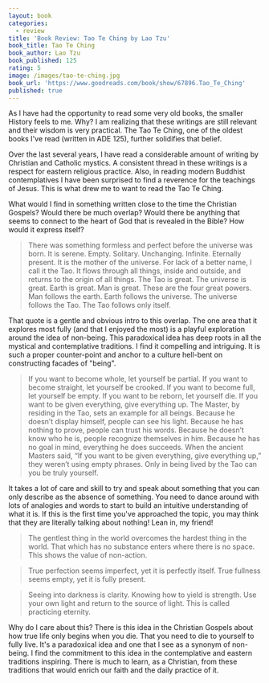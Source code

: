 ```yaml
---
layout: book
categories:
  - review
title: 'Book Review: Tao Te Ching by Lao Tzu'
book_title: Tao Te Ching
book_author: Lao Tzu
book_published: 125
rating: 5
image: /images/tao-te-ching.jpg
book_url: 'https://www.goodreads.com/book/show/67896.Tao_Te_Ching'
published: true
---
```

As I have had the opportunity to read some very old books, the smaller History feels to me. Why? I am realizing that these writings are still relevant and their wisdom is very practical. The Tao Te Ching, one of the oldest books I've read (written in ADE 125), further solidifies that belief. 

Over the last several years, I have read a considerable amount of writing by Christian and Catholic mystics. A consistent thread in these writings is a respect for eastern religious practice. Also, in reading modern Buddhist contemplatives I have been surprised to find a reverence for the teachings of Jesus. This is what drew me to want to read the Tao Te Ching. 

What would I find in something written close to the time the Christian Gospels? Would there be much overlap? Would there be anything that seems to connect to the heart of God that is revealed in the Bible? How would it express itself?

> There was something formless and perfect before the universe was born. It is serene. Empty. Solitary. Unchanging. Infinite. Eternally present. It is the mother of the universe. For lack of a better name, I call it the Tao. It flows through all things, inside and outside, and returns to the origin of all things. The Tao is great. The universe is great. Earth is great. Man is great. These are the four great powers. Man follows the earth. Earth follows the universe. The universe follows the Tao. The Tao follows only itself.

That quote is a gentle and obvious intro to this overlap. The one area that it explores most fully (and that I enjoyed the most) is a playful exploration around the idea of non-being. This paradoxical idea has deep roots in all the mystical and contemplative traditions. I find it compelling and intriguing. It is such a proper counter-point and anchor to a culture hell-bent on constructing facades of "being".

> If you want to become whole, let yourself be partial. If you want to become straight, let yourself be crooked. If you want to become full, let yourself be empty. If you want to be reborn, let yourself die. If you want to be given everything, give everything up. The Master, by residing in the Tao, sets an example for all beings. Because he doesn’t display himself, people can see his light. Because he has nothing to prove, people can trust his words. Because he doesn’t know who he is, people recognize themselves in him. Because he has no goal in mind, everything he does succeeds. When the ancient Masters said, “If you want to be given everything, give everything up,” they weren’t using empty phrases. Only in being lived by the Tao can you be truly yourself.

It takes a lot of care and skill to try and speak about something that you can only describe as the absence of something. You need to dance around with lots of analogies and words to start to build an intuitive understanding of what it is. If this is the first time you've approached the topic, you may think that they are literally talking about nothing! Lean in, my friend!

> The gentlest thing in the world overcomes the hardest thing in the world. That which has no substance enters where there is no space. This shows the value of non-action.

> True perfection seems imperfect, yet it is perfectly itself. True fullness seems empty, yet it is fully present.

> Seeing into darkness is clarity. Knowing how to yield is strength. Use your own light and return to the source of light. This is called practicing eternity.

Why do I care about this? There is this idea in the Christian Gospels about how true life only begins when you die. That you need to die to yourself to fully live. It's a paradoxical idea and one that I see as a synonym of non-being. I find the commitment to this idea in the contemplative and eastern traditions inspiring. There is much to learn, as a Christian, from these traditions that would enrich our faith and the daily practice of it.
